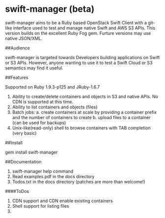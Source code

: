 swift-manager (beta)
===== 

swift-manager aims to be a Ruby based OpenStack Swift Client with a git-like interface used to test and manage native Swift and AWS S3 APIs. This version builds on the excellent Ruby Fog gem. Furture versions may use native JSON/XML.

##Audience

swift-manager is targeted towards Developers building applications on Swift or S3 APIs. However, anyone wanting to use it to test a Swift Cloud or S3 semantics may find it useful.

##Features


Supported on Ruby 1.9.3-p125 and JRuby-1.6.7

1. Ability to create/delete containers and objects in S3 and native APIs. No CDN is supported at this time.
2. Ability to list containers and objects (files)
3. Batch jobs:
	a. create containers at scale by providing a container prefix and the number of containers to create
	b. upload files to a container (can be used for backups)
4. Unix-like(read-only) shell to browse containers with TAB completion (very basic)

##Install

gem install swift-manager

##Documentation

1. swift-manager help command
2. Read examples.pdf in the docs directory
3. Todos.txt in the docs directory (patches are more than welcome!)

####ToDos

1. CDN support and CDN enable existing containers
2. Shell support for listing files
3. 


